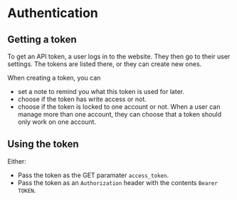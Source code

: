 # Authentication



## Getting a token

To get an API token, a user logs in to the website. They then go to their user settings. The tokens are listed there, or they can create new ones.

When creating a token, you can 

* set a note to remind you what this token is used for later.
* choose if the token has write access or not.
* choose if the token is locked to one account or not. When a user can manage more than one account, they can choose that a token should only work on one account.

## Using the token

Either:

* Pass the token as the GET paramater `access_token`.
* Pass the token as an `Authorization` header with the contents `Bearer TOKEN`.

